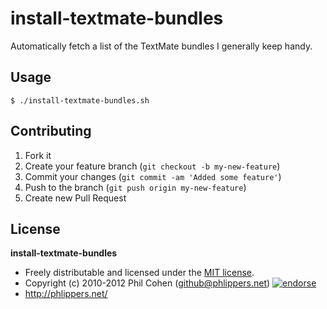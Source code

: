 # install-textmate-bundles

Automatically fetch a list of the TextMate bundles I generally keep handy.

## Usage

```
$ ./install-textmate-bundles.sh
```


## Contributing

1. Fork it
2. Create your feature branch (`git checkout -b my-new-feature`)
3. Commit your changes (`git commit -am 'Added some feature'`)
4. Push to the branch (`git push origin my-new-feature`)
5. Create new Pull Request


## License

**install-textmate-bundles**

* Freely distributable and licensed under the [MIT license](http://phlipper.mit-license.org/2010-2012/license.html).
* Copyright (c) 2010-2012 Phil Cohen (github@phlippers.net) [![endorse](http://api.coderwall.com/phlipper/endorsecount.png)](http://coderwall.com/phlipper)
* http://phlippers.net/
